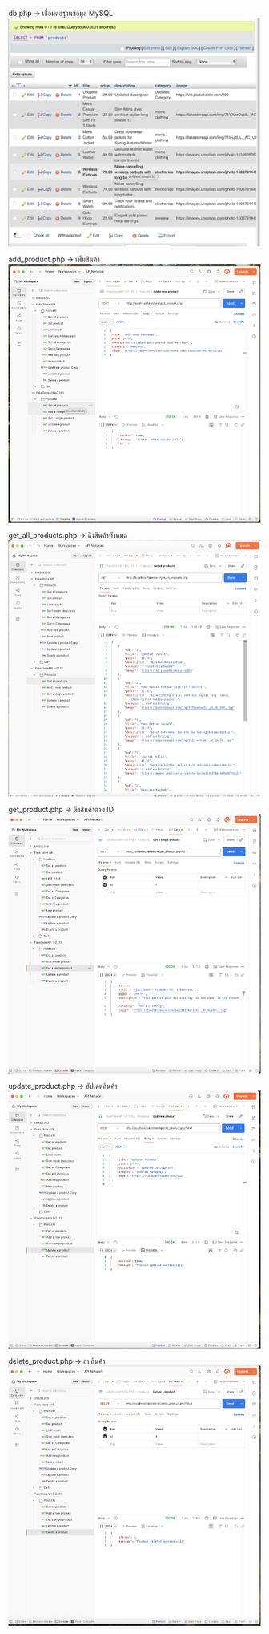 db.php → เชื่อมต่อฐานข้อมูล MySQL
![Db](images/Db.png)

add_product.php → เพิ่มสินค้า
![Add Product](images/add_product.png)

get_all_products.php → ดึงสินค้าทั้งหมด
![Get_all](images/Get_all.png)

get_product.php → ดึงสินค้าตาม ID
![Get_single](images/Get_single.png)

update_product.php → อัปเดตสินค้า
![update](images/update.png)

delete_product.php → ลบสินค้า
![delete](images/delete.png)
